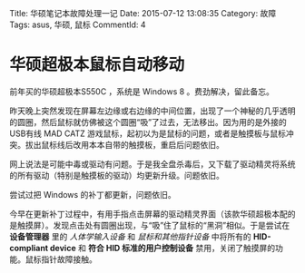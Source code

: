 Title: 华硕笔记本故障处理一记
Date: 2015-07-12 13:08:35
Category: 故障
Tags: asus, 华硕, 鼠标 
CommentId: 4


# 华硕超极本鼠标自动移动

前年买的华硕超极本S550C ，系统是 Windows 8 。费劲解决，留此备忘。

<!-- PELICAN_END_SUMMARY -->

昨天晚上突然发现在屏幕左边缘或右边缘的中间位置，出现了一个神秘的几乎透明的圆圈，然后鼠标就仿佛被这个圆圈“吸”了过去，无法移出。因为用的是外接的USB有线 MAD CATZ 游戏鼠标，起初以为是鼠标的问题，或者是触摸板与鼠标冲突。拔出鼠标线后改用本本自带的触摸板，重启后问题依旧。

网上说法是可能中毒或驱动有问题。于是我全盘杀毒后，又下载了驱动精灵将系统的所有驱动（特别是触摸板的驱动）均更新升级。问题依旧。

尝试过把 Windows 的补丁都更新，问题依旧。

今早在更新补丁过程中，有用手指点击屏幕的驱动精灵界面（该款华硕超极本配的是触摸屏）。发现点击处有圆圈出现，与“吸”住了鼠标的“黑洞”相似。于是尝试在 **设备管理器** 里的 *人体学输入设备* 和 *鼠标和其他指针设备* 中将所有的 **HID-compliant device** 和 **符合 HID 标准的用户控制设备** 禁用，关闭了触摸屏的功能。鼠标指针故障接触。
